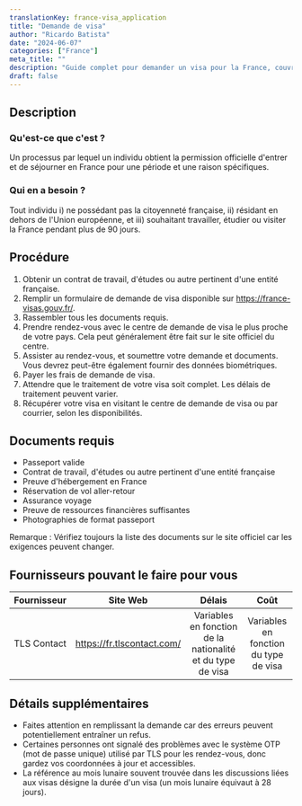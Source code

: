 ```yaml
---
translationKey: france-visa_application
title: "Demande de visa"
author: "Ricardo Batista"
date: "2024-06-07"
categories: ["France"]
meta_title: ""
description: "Guide complet pour demander un visa pour la France, couvrant la procédure, les documents requis et les prestataires pouvant vous aider."
draft: false
---
```


## Description
### Qu'est-ce que c'est ?
Un processus par lequel un individu obtient la permission officielle d'entrer et de séjourner en France pour une période et une raison spécifiques.
### Qui en a besoin ?
Tout individu i) ne possédant pas la citoyenneté française, ii) résidant en dehors de l'Union européenne, et iii) souhaitant travailler, étudier ou visiter la France pendant plus de 90 jours.

## Procédure
1. Obtenir un contrat de travail, d'études ou autre pertinent d'une entité française.
2. Remplir un formulaire de demande de visa disponible sur https://france-visas.gouv.fr/.
3. Rassembler tous les documents requis.
4. Prendre rendez-vous avec le centre de demande de visa le plus proche de votre pays. Cela peut généralement être fait sur le site officiel du centre.
5. Assister au rendez-vous, et soumettre votre demande et documents. Vous devrez peut-être également fournir des données biométriques.
6. Payer les frais de demande de visa.
7. Attendre que le traitement de votre visa soit complet. Les délais de traitement peuvent varier.
8. Récupérer votre visa en visitant le centre de demande de visa ou par courrier, selon les disponibilités.

## Documents requis
- Passeport valide
- Contrat de travail, d'études ou autre pertinent d'une entité française
- Preuve d'hébergement en France
- Réservation de vol aller-retour
- Assurance voyage
- Preuve de ressources financières suffisantes
- Photographies de format passeport

Remarque : Vérifiez toujours la liste des documents sur le site officiel car les exigences peuvent changer.

## Fournisseurs pouvant le faire pour vous

| Fournisseur        |     Site Web     |     Délais    |       Coût      |
| --------------- | --------------- |  :-------------: | :-------------: |
| TLS Contact      |  https://fr.tlscontact.com/       |   Variables en fonction de la nationalité et du type de visa     |        Variables en fonction du type de visa       |

## Détails supplémentaires
- Faites attention en remplissant la demande car des erreurs peuvent potentiellement entraîner un refus.
- Certaines personnes ont signalé des problèmes avec le système OTP (mot de passe unique) utilisé par TLS pour les rendez-vous, donc gardez vos coordonnées à jour et accessibles.
- La référence au mois lunaire souvent trouvée dans les discussions liées aux visas désigne la durée d'un visa (un mois lunaire équivaut à 28 jours).